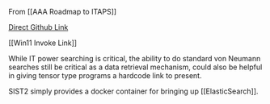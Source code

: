 From [[AAA Roadmap to ITAPS]]

[Direct Github Link](https://github.com/sist2app/sist2)

[[Win11 Invoke Link]]

While IT power searching is critical, the ability to do standard von Neumann searches still be critical as a data retrieval mechanism, could also be helpful in giving tensor type programs a hardcode link to present.

SIST2 simply provides a docker container for bringing up [[ElasticSearch]].